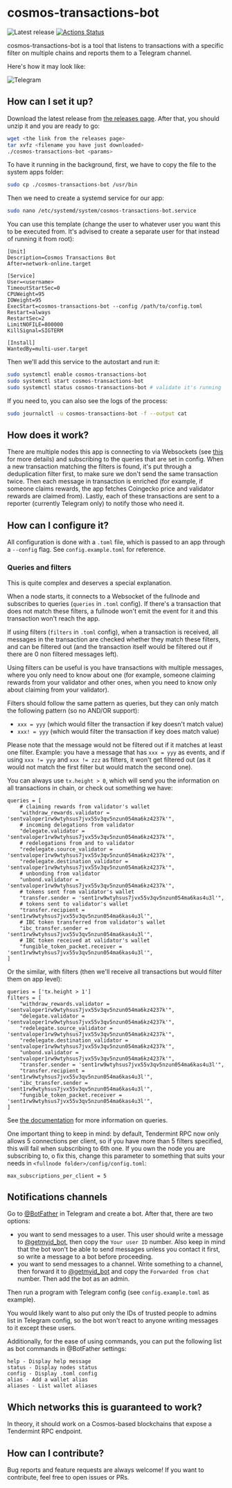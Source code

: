 # cosmos-transactions-bot

![Latest release](https://img.shields.io/github/v/release/freak12techno/cosmos-transactions-bot)
[![Actions Status](https://github.com/freak12techno/cosmos-transactions-bot/workflows/test/badge.svg)](https://github.com/freak12techno/cosmos-transactions-bot/actions)

cosmos-transactions-bot is a tool that listens to transactions with a specific filter on multiple chains and reports them to a Telegram channel.

Here's how it may look like:

![Telegram](https://raw.githubusercontent.com/freak12techno/cosmos-transactions-bot/master/images/telegram.png)

## How can I set it up?

Download the latest release from [the releases page](https://github.com/freak12techno/cosmos-transactions-bot/releases/). After that, you should unzip it and you are ready to go:

```sh
wget <the link from the releases page>
tar xvfz <filename you have just downloaded>
./cosmos-transactions-bot <params>
```

To have it running in the background, first, we have to copy the file to the system apps folder:

```sh
sudo cp ./cosmos-transactions-bot /usr/bin
```

Then we need to create a systemd service for our app:

```sh
sudo nano /etc/systemd/system/cosmos-transactions-bot.service
```

You can use this template (change the user to whatever user you want this to be executed from. It's advised to create a separate user for that instead of running it from root):

```
[Unit]
Description=Cosmos Transactions Bot
After=network-online.target

[Service]
User=<username>
TimeoutStartSec=0
CPUWeight=95
IOWeight=95
ExecStart=cosmos-transactions-bot --config /path/to/config.toml
Restart=always
RestartSec=2
LimitNOFILE=800000
KillSignal=SIGTERM

[Install]
WantedBy=multi-user.target
```

Then we'll add this service to the autostart and run it:

```sh
sudo systemctl enable cosmos-transactions-bot
sudo systemctl start cosmos-transactions-bot
sudo systemctl status cosmos-transactions-bot # validate it's running
```

If you need to, you can also see the logs of the process:

```sh
sudo journalctl -u cosmos-transactions-bot -f --output cat
```

## How does it work?

There are multiple nodes this app is connecting to via Websockets (see [this](https://docs.tendermint.com/master/rpc/#/Websocket/subscribe) for more details) and subscribing to the queries that are set in config. When a new transaction matching the filters is found, it's put through a deduplication filter first, to make sure we don't send the same transaction twice. Then each message in transaction is enriched (for example, if someone claims rewards, the app fetches Coingecko price and validator rewards are claimed from). Lastly, each of these transactions are sent to a reporter (currently Telegram only) to notify those who need it.

## How can I configure it?

All configuration is done with a `.toml` file, which is passed to an app through a `--config` flag. See `config.example.toml` for reference.

### Queries and filters

This is quite complex and deserves a special explanation.

When a node starts, it connects to a Websocket of the fullnode and subscribes to queries (`queries` in `.toml` config). If there's a transaction that does not match these filters, a fullnode won't emit the event for it and this transaction won't reach the app.

If using filters (`filters` in `.toml` config), when a transaction is received, all messages in the transaction are checked whether they match these filters, and can be filtered out (and the transaction itself would be filtered out if there are 0 non filtered messages left).

Using filters can be useful is you have transactions with multiple messages, where you only need to know about one (for example, someone claiming rewards from your validator and other ones, when you need to know only about claiming from your validator).

Filters should follow the same pattern as queries, but they can only match the following pattern (so no AND/OR support):
- `xxx = yyy` (which would filter the transaction if key doesn't match value)
- `xxx! = yyy` (which would filter the transaction if key does match value)

Please note that the message would not be filtered out if it matches at least one filter. Example: you have a message that has `xxx = yyy` as events, and if using `xxx != yyy` and `xxx != zzz` as filters, it won't get filtered out (as it would not match the first filter but would match the second one).

You can always use `tx.height > 0`, which will send you the information on all transactions in chain, or check out something we have:


```
queries = [
    # claiming rewards from validator's wallet
    "withdraw_rewards.validator = 'sentvaloper1rw9wtyhsus7jvx55v3qv5nzun054ma6kz4237k'",
    # incoming delegations from validator
    "delegate.validator = 'sentvaloper1rw9wtyhsus7jvx55v3qv5nzun054ma6kz4237k'",
    # redelegations from and to validator
    "redelegate.source_validator = 'sentvaloper1rw9wtyhsus7jvx55v3qv5nzun054ma6kz4237k'",
    "redelegate.destination_validator = 'sentvaloper1rw9wtyhsus7jvx55v3qv5nzun054ma6kz4237k'",
    # unbonding from validator
    "unbond.validator = 'sentvaloper1rw9wtyhsus7jvx55v3qv5nzun054ma6kz4237k'",
    # tokens sent from validator's wallet
    "transfer.sender = 'sent1rw9wtyhsus7jvx55v3qv5nzun054ma6kas4u3l'",
    # tokens sent to validator's wallet
    "transfer.recipient = 'sent1rw9wtyhsus7jvx55v3qv5nzun054ma6kas4u3l'",
    # IBC token transferred from validator's wallet
    "ibc_transfer.sender = 'sent1rw9wtyhsus7jvx55v3qv5nzun054ma6kas4u3l'",
    # IBC token received at validator's wallet
    "fungible_token_packet.receiver = 'sent1rw9wtyhsus7jvx55v3qv5nzun054ma6kas4u3l'",
]
```

Or the similar, with filters (then we'll receive all transactions but would filter them on app level):

```
queries = ['tx.height > 1']
filters = [
    "withdraw_rewards.validator = 'sentvaloper1rw9wtyhsus7jvx55v3qv5nzun054ma6kz4237k'",
    "delegate.validator = 'sentvaloper1rw9wtyhsus7jvx55v3qv5nzun054ma6kz4237k'",
    "redelegate.source_validator = 'sentvaloper1rw9wtyhsus7jvx55v3qv5nzun054ma6kz4237k'",
    "redelegate.destination_validator = 'sentvaloper1rw9wtyhsus7jvx55v3qv5nzun054ma6kz4237k'",
    "unbond.validator = 'sentvaloper1rw9wtyhsus7jvx55v3qv5nzun054ma6kz4237k'",
    "transfer.sender = 'sent1rw9wtyhsus7jvx55v3qv5nzun054ma6kas4u3l'",
    "transfer.recipient = 'sent1rw9wtyhsus7jvx55v3qv5nzun054ma6kas4u3l'",
    "ibc_transfer.sender = 'sent1rw9wtyhsus7jvx55v3qv5nzun054ma6kas4u3l'",
    "fungible_token_packet.receiver = 'sent1rw9wtyhsus7jvx55v3qv5nzun054ma6kas4u3l'",
]
```

See [the documentation](https://docs.tendermint.com/master/rpc/#/Websocket/subscribe) for more information on queries.

One important thing to keep in mind: by default, Tendermint RPC now only allows 5 connections per client, so if you have more than 5 filters specified, this will fail when subscribing to 6th one. If you own the node you are subscribing to, o fix this, change this parameter to something that suits your needs in `<fullnode folder>/config/config.toml`:

```
max_subscriptions_per_client = 5
```

## Notifications channels

Go to [@BotFather](https://t.me/BotFather) in Telegram and create a bot. After that, there are two options:
- you want to send messages to a user. This user should write a message to [@getmyid_bot](https://t.me/getmyid_bot), then copy the `Your user ID` number. Also keep in mind that the bot won't be able to send messages unless you contact it first, so write a message to a bot before proceeding.
- you want to send messages to a channel. Write something to a channel, then forward it to [@getmyid_bot](https://t.me/getmyid_bot) and copy the `Forwarded from chat` number. Then add the bot as an admin.

Then run a program with Telegram config (see `config.example.toml` as example).

You would likely want to also put only the IDs of trusted people to admins list in Telegram config, so the bot won't react to anyone writing messages to it except these users.

Additionally, for the ease of using commands, you can put the following list as bot commands in @BotFather settings:

```
help - Display help message
status - Display nodes status
config - Display .toml config
alias - Add a wallet alias
aliases - List wallet aliases
```

## Which networks this is guaranteed to work?

In theory, it should work on a Cosmos-based blockchains that expose a Tendermint RPC endpoint.

## How can I contribute?

Bug reports and feature requests are always welcome! If you want to contribute, feel free to open issues or PRs.
